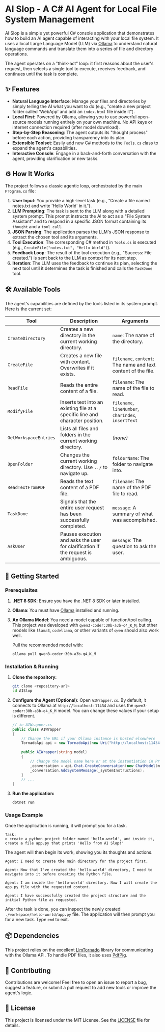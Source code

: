 # AI Slop - A C# AI Agent for Local File System Management

AI Slop is a simple yet powerful C# console application that demonstrates how to build an AI agent capable of interacting with your local file system. It uses a local Large Language Model (LLM) via [Ollama](https://ollama.com/) to understand natural language commands and translate them into a series of file and directory operations.

The agent operates on a "think-act" loop: it first reasons about the user's request, then selects a single tool to execute, receives feedback, and continues until the task is complete.

## ✨ Features

-   **Natural Language Interface**: Manage your files and directories by simply telling the AI what you want to do (e.g., "create a new project folder called 'WebApp' and add an `index.html` file inside it").
-   **Local First**: Powered by Ollama, allowing you to use powerful open-source models running entirely on your own machine. No API keys or internet connection required (after model download).
-   **Step-by-Step Reasoning**: The agent outputs its "thought process" before each action, providing transparency into its plan.
-   **Extensible Toolset**: Easily add new C# methods to the `Tools.cs` class to expand the agent's capabilities.
-   **Interactive Console**: Engage in a back-and-forth conversation with the agent, providing clarification or new tasks.

## ⚙️ How It Works

The project follows a classic agentic loop, orchestrated by the main `Program.cs` file:

1.  **User Input**: You provide a high-level task (e.g., "Create a file named notes.txt and write 'Hello World' in it.").
2.  **LLM Prompting**: The task is sent to the LLM along with a detailed system prompt. This prompt instructs the AI to act as a "File System Assistant" and to respond in a specific JSON format containing its `thought` and a `tool_call`.
3.  **JSON Parsing**: The application parses the LLM's JSON response to extract the chosen tool and its arguments.
4.  **Tool Execution**: The corresponding C# method in `Tools.cs` is executed (e.g., `CreateFile("notes.txt", "Hello World")`).
5.  **Feedback Loop**: The result of the tool execution (e.g., "Success: File created.") is sent back to the LLM as context for its next step.
6.  **Iteration**: The LLM uses the feedback to continue its plan, selecting the next tool until it determines the task is finished and calls the `TaskDone` tool.

## 🛠️ Available Tools

The agent's capabilities are defined by the tools listed in its system prompt. Here is the current set:

| Tool                  | Description                                                                                              | Arguments                                                                     |
| --------------------- | -------------------------------------------------------------------------------------------------------- | ----------------------------------------------------------------------------- |
| `CreateDirectory`     | Creates a new directory in the current working directory.                                                | `name`: The name of the directory.                                            |
| `CreateFile`          | Creates a new file with content. Overwrites if it exists.                                                | `filename`, `content`: The name and text content of the file.                 |
| `ReadFile`            | Reads the entire content of a file.                                                                      | `filename`: The name of the file to read.                                     |
| `ModifyFile`          | Inserts text into an existing file at a specific line and character position.                            | `filename`, `lineNumber`, `charIndex`, `insertText`                           |
| `GetWorkspaceEntries` | Lists all files and folders in the current working directory.                                            | _(none)_                                                                      |
| `OpenFolder`          | Changes the current working directory. Use `../` to navigate up.                                         | `folderName`: The folder to navigate into.                                    |
| `ReadTextFromPDF`     | Reads the text content of a PDF file.                                                                    | `filename`: The name of the PDF file to read.                                 |
| `TaskDone`            | Signals that the entire user request has been successfully completed.                                    | `message`: A summary of what was accomplished.                                |
| `AskUser`             | Pauses execution and asks the user for clarification if the request is ambiguous.                        | `message`: The question to ask the user.                                      |

## 🚀 Getting Started

### Prerequisites

1.  **.NET 8 SDK**: Ensure you have the .NET 8 SDK or later installed.
2.  **Ollama**: You must have [Ollama](https://ollama.com/) installed and running.
3.  **An Ollama Model**: You need a model capable of function/tool calling. This project was developed with `qwen3-coder:30b-a3b-q4_K_M`, but other models like `llama3`, `codellama`, or other variants of `qwen` should also work well.

    Pull the recommended model with:
    ```bash
    ollama pull qwen3-coder:30b-a3b-q4_K_M
    ```

### Installation & Running

1.  **Clone the repository:**
    ```bash
    git clone <repository-url>
    cd AISlop
    ```

2.  **Configure the Agent (Optional):**
    Open `AIWrapper.cs`. By default, it connects to Ollama at `http://localhost:11434` and uses the `qwen3-coder:30b-a3b-q4_K_M` model. You can change these values if your setup is different.

    ```csharp
    // in AIWrapper.cs
    public class AIWrapper
    {
        // Change the URL if your Ollama instance is hosted elsewhere
        TornadoApi api = new TornadoApi(new Uri("http://localhost:11434"));
        
        public AIWrapper(string model)
        {
            // Change the model name here or at the instantiation in Program.cs
            _conversation = api.Chat.CreateConversation(new ChatModel(model));
            _conversation.AddSystemMessage(_systemInstructions);
        }
        // ...
    }
    ```

3.  **Run the application:**
    ```bash
    dotnet run
    ```

### Usage Example

Once the application is running, it will prompt you for a task.

```
Task:
> create a python project folder named 'hello-world', and inside it, create a file app.py that prints 'Hello from AI Slop!'
```

The agent will then begin its work, showing you its thoughts and actions.

```
Agent: I need to create the main directory for the project first.

Agent: Now that I've created the 'hello-world' directory, I need to navigate into it before creating the Python file.

Agent: I am inside the 'hello-world' directory. Now I will create the app.py file with the requested content.

Agent: I have successfully created the project structure and the initial Python file as requested.
```

After the task is done, you can inspect the newly created `./workspace/hello-world/app.py` file. The application will then prompt you for a new task. Type `end` to exit.

## 📦 Dependencies

This project relies on the excellent [LlmTornado](https://github.com/tryAGI/LlmTornado) library for communicating with the Ollama API. To handle PDF files, it also uses [PdfPig](https://github.com/UglyToad/PdfPig).

## 🤝 Contributing

Contributions are welcome! Feel free to open an issue to report a bug, suggest a feature, or submit a pull request to add new tools or improve the agent's logic.

## 📄 License

This project is licensed under the MIT License. See the [LICENSE](LICENSE) file for details.